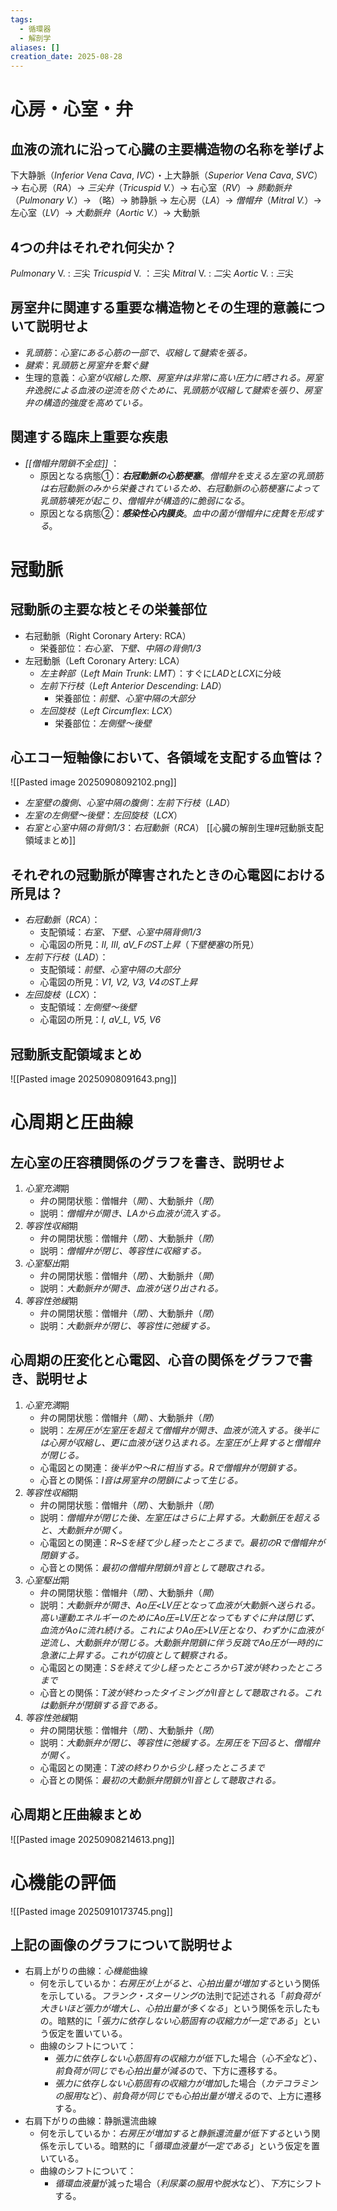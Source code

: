 ```yaml
---
tags:
  - 循環器
  - 解剖学
aliases: []
creation_date: 2025-08-28
---
```


# 心房・心室・弁
## 血液の流れに沿って心臓の主要構造物の名称を挙げよ
下大静脈（*Inferior Vena Cava*, *IVC*）・上大静脈（*Superior Vena Cava*, *SVC*）→ 右心房（*RA*）→ *三尖弁*（*Tricuspid V.*）→ 右心室（*RV*）→ *肺動脈弁*（*Pulmonary V.*）→ （略）→ 肺静脈 → 左心房（*LA*）→ *僧帽弁*（*Mitral V.*）→ 左心室（*LV*）→ *大動脈弁*（*Aortic V.*）→ 大動脈
## 4つの弁はそれぞれ何尖か？
*Pulmonary* V. : *三*尖
*Tricuspid* V. ：*三*尖
*Mitral* V. : *二*尖
*Aortic* V. : *三*尖
## 房室弁に関連する重要な構造物とその生理的意義について説明せよ
- *乳頭筋*：*心室にある心筋の一部で、収縮して腱索を張る。*
- *腱索*：*乳頭筋と房室弁を繋ぐ腱*
- 生理的意義：*心室が収縮した際、房室弁は非常に高い圧力に晒される。房室弁逸脱による血液の逆流を防ぐために、乳頭筋が収縮して腱索を張り、房室弁の構造的強度を高めている。*　　　　　　　　　　　　　　　　　　　　　　　　　　　　　　　　　　　　　　　　　　
## 関連する臨床上重要な疾患
- *[[僧帽弁閉鎖不全症]]* ：
	- 原因となる病態①：***右冠動脈の心筋梗塞***。*僧帽弁を支える左室の乳頭筋は右冠動脈のみから栄養されているため、右冠動脈の心筋梗塞によって乳頭筋壊死が起こり、僧帽弁が構造的に脆弱になる*。
	- 原因となる病態②：***感染性心内膜炎***。*血中の菌が僧帽弁に疣贅を形成する*。




# 冠動脈
## 冠動脈の主要な枝とその栄養部位
- 右冠動脈（Right Coronary Artery: RCA）
	- 栄養部位：*右心室、下壁、中隔の背側1/3*
- 左冠動脈（Left Coronary Artery: LCA）
	- *左主幹部*（*Left Main Trunk*: *LMT*）：すぐに*LAD*と*LCX*に分岐
	- *左前下行枝*（*Left Anterior Descending*: *LAD*）
		- 栄養部位：*前壁、心室中隔の大部分*
	- *左回旋枝*（*Left Circumflex*: *LCX*）
		- 栄養部位：*左側壁～後壁*
## 心エコー短軸像において、各領域を支配する血管は？
![[Pasted image 20250908092102.png]]
- *左室壁の腹側、心室中隔の腹側*：*左前下行枝*（*LAD*）
- *左室の左側壁～後壁*：*左回旋枝*（*LCX*）
- *右室と心室中隔の背側1/3*：*右冠動脈*（*RCA*）
[[心臓の解剖生理#冠動脈支配領域まとめ]]
## それぞれの冠動脈が障害されたときの心電図における所見は？
- *右冠動脈*（*RCA*）：
	- 支配領域：*右室、下壁、心室中隔背側1/3*
	- 心電図の所見：*II, III, aV_FのST上昇*（*下壁梗塞*の所見）
- *左前下行枝*（*LAD*）：
	- 支配領域：*前壁、心室中隔の大部分*
	- 心電図の所見：*V1, V2, V3, V4のST上昇*
- *左回旋枝*（*LCX*）：
	- 支配領域：*左側壁～後壁*
	- 心電図の所見：*I, aV_L, V5, V6*
## 冠動脈支配領域まとめ
![[Pasted image 20250908091643.png]]





# 心周期と圧曲線
## 左心室の圧容積関係のグラフを書き、説明せよ
1. *心室充満*期
	- 弁の開閉状態：僧帽弁（*開*）、大動脈弁（*閉*）
	- 説明：*僧帽弁が開き、LAから血液が流入する。*
2. *等容性収縮*期
	- 弁の開閉状態：僧帽弁（*閉*）、大動脈弁（*閉*）
	- 説明：*僧帽弁が閉じ、等容性に収縮する。*
3. *心室駆出*期
	- 弁の開閉状態：僧帽弁（*閉*）、大動脈弁（*開*）
	- 説明：*大動脈弁が開き、血液が送り出される。*
4. *等容性弛緩*期
	- 弁の開閉状態：僧帽弁（*閉*）、大動脈弁（*閉*）
	- 説明：*大動脈弁が閉じ、等容性に弛緩する。*

## 心周期の圧変化と心電図、心音の関係をグラフで書き、説明せよ
1. *心室充満*期
	- 弁の開閉状態：僧帽弁（*開*）、大動脈弁（*閉*）
	- 説明：*左房圧が左室圧を超えて僧帽弁が開き、血液が流入する。後半には心房が収縮し、更に血液が送り込まれる。左室圧が上昇すると僧帽弁が閉じる。*
	- 心電図との関連：*後半がP～Rに相当する。Rで僧帽弁が閉鎖する。*
	- 心音との関係：*I音は房室弁の閉鎖によって生じる。*
2. *等容性収縮*期
	- 弁の開閉状態：僧帽弁（*閉*）、大動脈弁（*閉*）
	- 説明：*僧帽弁が閉じた後、左室圧はさらに上昇する。大動脈圧を超えると、大動脈弁が開く。*
	- 心電図との関連：*R~Sを経て少し経ったところまで。最初のRで僧帽弁が閉鎖する。*
	- 心音との関係：*最初の僧帽弁閉鎖がI音として聴取される。*
3. *心室駆出*期
	- 弁の開閉状態：僧帽弁（*閉*）、大動脈弁（*開*）
	- 説明：*大動脈弁が開き、Ao圧<LV圧となって血液が大動脈へ送られる。高い運動エネルギーのためにAo圧=LV圧となってもすぐに弁は閉じず、血流がAoに流れ続ける。これによりAo圧>LV圧となり、わずかに血液が逆流し、大動脈弁が閉じる。大動脈弁閉鎖に伴う反跳でAo圧が一時的に急激に上昇する。これが切痕として観察される。*
	- 心電図との関連：*Sを終えて少し経ったところからT波が終わったところまで*
	- 心音との関係：*T波が終わったタイミングがII音として聴取される。これは動脈弁が閉鎖する音である。*
4. *等容性弛緩*期
	- 弁の開閉状態：僧帽弁（*閉*）、大動脈弁（*閉*）
	- 説明：*大動脈弁が閉じ、等容性に弛緩する。左房圧を下回ると、僧帽弁が開く。*
	- 心電図との関連：*T波の終わりから少し経ったところまで*
	- 心音との関係：*最初の大動脈弁閉鎖がII音として聴取される。*

## 心周期と圧曲線まとめ
![[Pasted image 20250908214613.png]]


# 心機能の評価
![[Pasted image 20250910173745.png]]
## 上記の画像のグラフについて説明せよ
- 右肩上がりの曲線：*心機能*曲線
	- 何を示しているか：*右房圧が上がると、心拍出量が増加する*という関係を示している。*フランク・スターリング*の法則で記述される「*前負荷が大きいほど張力が増大し、心拍出量が多くなる*」という関係を示したもの。暗黙的に「*張力に依存しない心筋固有の収縮力が一定である*」という仮定を置いている。
	- 曲線のシフトについて：
		- *張力に依存しない心筋固有の収縮力が低下*した場合（*心不全*など）*、前負荷が同じでも心拍出量が減る*ので、下方に遷移する。
		- *張力に依存しない心筋固有の収縮力が増加*した場合（*カテコラミンの服用*など）、*前負荷が同じでも心拍出量が増える*ので、上方に遷移する。
- 右肩下がりの曲線：静脈還流曲線
	- 何を示しているか：*右房圧が増加すると静脈還流量が低下する*という関係を示している。暗黙的に「*循環血液量が一定である*」という仮定を置いている。
	- 曲線のシフトについて：
		- *循環血液量*が減った場合（*利尿薬の服用や脱水*など）、*下方*にシフトする。

